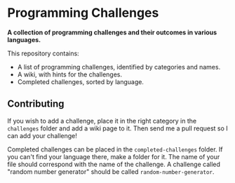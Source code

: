 # Programming Challenges

**A collection of programming challenges and their outcomes in various 
languages.**

This repository contains:
 * A list of programming challenges, identified by categories and names.
 * A wiki, with hints for the challenges.
 * Completed challenges, sorted by language.

## Contributing
If you wish to add a challenge, place it in the right category in the 
`challenges` folder and add a wiki page to it. Then send me a pull request
so I can add your challenge!

Completed challenges can be placed in the `completed-challenges` folder. 
If you can't find your language there, make a folder for it. The name of
your file should correspond with the name of the challenge. A challenge
called "random number generator" should be called `random-number-generator`.
